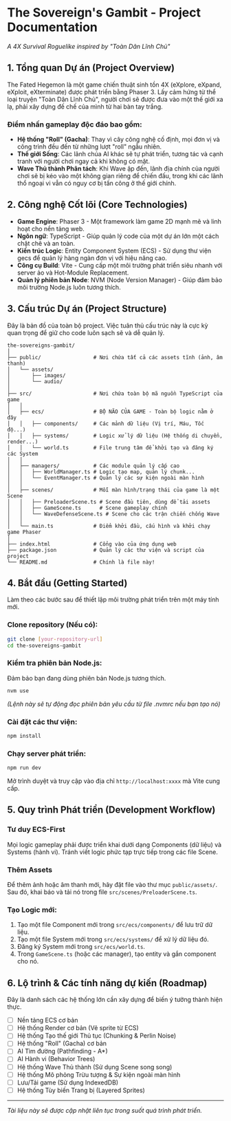  # The Sovereign's Gambit - Project Documentation

*A 4X Survival Roguelike inspired by "Toàn Dân Lĩnh Chủ"*

## 1. Tổng quan Dự án (Project Overview)

The Fated Hegemon là một game chiến thuật sinh tồn 4X (eXplore, eXpand, eXploit, eXterminate) được phát triển bằng Phaser 3. Lấy cảm hứng từ thể loại truyện "Toàn Dân Lĩnh Chủ", người chơi sẽ được đưa vào một thế giới xa lạ, phải xây dựng đế chế của mình từ hai bàn tay trắng.

### Điểm nhấn gameplay độc đáo bao gồm:

- **Hệ thống "Roll" (Gacha)**: Thay vì cây công nghệ cố định, mọi đơn vị và công trình đều đến từ những lượt "roll" ngẫu nhiên.
- **Thế giới Sống**: Các lãnh chúa AI khác sẽ tự phát triển, tương tác và cạnh tranh với người chơi ngay cả khi không có mặt.
- **Wave Thủ thành Phân tách**: Khi Wave ập đến, lãnh địa chính của người chơi sẽ bị kéo vào một không gian riêng để chiến đấu, trong khi các lãnh thổ ngoại vi vẫn có nguy cơ bị tấn công ở thế giới chính.

## 2. Công nghệ Cốt lõi (Core Technologies)

- **Game Engine**: Phaser 3 - Một framework làm game 2D mạnh mẽ và linh hoạt cho nền tảng web.
- **Ngôn ngữ**: TypeScript - Giúp quản lý code của một dự án lớn một cách chặt chẽ và an toàn.
- **Kiến trúc Logic**: Entity Component System (ECS) - Sử dụng thư viện gecs để quản lý hàng ngàn đơn vị với hiệu năng cao.
- **Công cụ Build**: Vite - Cung cấp một môi trường phát triển siêu nhanh với server ảo và Hot-Module Replacement.
- **Quản lý phiên bản Node**: NVM (Node Version Manager) - Giúp đảm bảo môi trường Node.js luôn tương thích.

## 3. Cấu trúc Dự án (Project Structure)

Đây là bản đồ của toàn bộ project. Việc tuân thủ cấu trúc này là cực kỳ quan trọng để giữ cho code luôn sạch sẽ và dễ quản lý.

```
the-sovereigns-gambit/
│
├── public/                 # Nơi chứa tất cả các assets tĩnh (ảnh, âm thanh)
│   └── assets/
│       ├── images/
│       └── audio/
│
├── src/                    # Nơi chứa toàn bộ mã nguồn TypeScript của game
│   │
│   ├── ecs/                # BỘ NÃO CỦA GAME - Toàn bộ logic nằm ở đây
│   │   ├── components/     # Các mảnh dữ liệu (Vị trí, Máu, Tốc độ...)
│   │   ├── systems/        # Logic xử lý dữ liệu (Hệ thống di chuyển, render...)
│   │   └── world.ts        # File trung tâm để khởi tạo và đăng ký các System
│   │
│   ├── managers/           # Các module quản lý cấp cao
│   │   ├── WorldManager.ts # Logic tạo map, quản lý chunk...
│   │   └── EventManager.ts # Quản lý các sự kiện ngoài màn hình
│   │
│   ├── scenes/             # Mỗi màn hình/trạng thái của game là một Scene
│   │   ├── PreloaderScene.ts # Scene đầu tiên, dùng để tải assets
│   │   ├── GameScene.ts      # Scene gameplay chính
│   │   └── WaveDefenseScene.ts # Scene cho các trận chiến chống Wave
│   │
│   └── main.ts             # Điểm khởi đầu, cấu hình và khởi chạy game Phaser
│
├── index.html              # Cổng vào của ứng dụng web
├── package.json            # Quản lý các thư viện và script của project
└── README.md               # Chính là file này!
```

## 4. Bắt đầu (Getting Started)

Làm theo các bước sau để thiết lập môi trường phát triển trên một máy tính mới.

### Clone repository (Nếu có):
```bash
git clone [your-repository-url]
cd the-sovereigns-gambit
```

### Kiểm tra phiên bản Node.js:
Đảm bảo bạn đang dùng phiên bản Node.js tương thích.
```bash
nvm use
```
*(Lệnh này sẽ tự động đọc phiên bản yêu cầu từ file .nvmrc nếu bạn tạo nó)*

### Cài đặt các thư viện:
```bash
npm install
```

### Chạy server phát triển:
```bash
npm run dev
```

Mở trình duyệt và truy cập vào địa chỉ `http://localhost:xxxx` mà Vite cung cấp.

## 5. Quy trình Phát triển (Development Workflow)

### Tư duy ECS-First
Mọi logic gameplay phải được triển khai dưới dạng Components (dữ liệu) và Systems (hành vi). Tránh viết logic phức tạp trực tiếp trong các file Scene.

### Thêm Assets
Để thêm ảnh hoặc âm thanh mới, hãy đặt file vào thư mục `public/assets/`. Sau đó, khai báo và tải nó trong file `src/scenes/PreloaderScene.ts`.

### Tạo Logic mới:
1. Tạo một file Component mới trong `src/ecs/components/` để lưu trữ dữ liệu.
2. Tạo một file System mới trong `src/ecs/systems/` để xử lý dữ liệu đó.
3. Đăng ký System mới trong `src/ecs/world.ts`.
4. Trong `GameScene.ts` (hoặc các manager), tạo entity và gắn component cho nó.

## 6. Lộ trình & Các tính năng dự kiến (Roadmap)

Đây là danh sách các hệ thống lớn cần xây dựng để biến ý tưởng thành hiện thực.

- [ ] Nền tảng ECS cơ bản
- [ ] Hệ thống Render cơ bản (Vẽ sprite từ ECS)
- [ ] Hệ thống Tạo thế giới Thủ tục (Chunking & Perlin Noise)
- [ ] Hệ thống "Roll" (Gacha) cơ bản
- [ ] AI Tìm đường (Pathfinding - A*)
- [ ] AI Hành vi (Behavior Trees)
- [ ] Hệ thống Wave Thủ thành (Sử dụng Scene song song)
- [ ] Hệ thống Mô phỏng Trừu tượng & Sự kiện ngoài màn hình
- [ ] Lưu/Tải game (Sử dụng IndexedDB)
- [ ] Hệ thống Tùy biến Trang bị (Layered Sprites)

---

*Tài liệu này sẽ được cập nhật liên tục trong suốt quá trình phát triển.*
